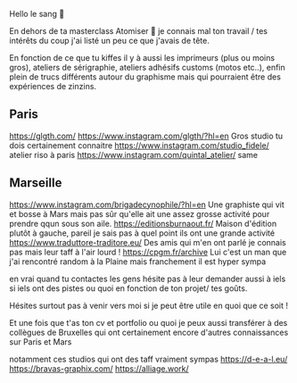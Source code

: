 
Hello le sang 🖖

En dehors  de ta masterclass Atomiser 🤯 je connais mal ton travail / tes intérêts du coup j'ai listé un peu ce que j'avais de tête.

En fonction de ce que tu kiffes il y à aussi les imprimeurs (plus ou moins gros), ateliers de sérigraphie, ateliers adhésifs customs (motos etc..), enfin plein de trucs différents autour du graphisme mais qui pourraient être des expériences de zinzins.
## Paris
https://glgth.com/
https://www.instagram.com/glgth/?hl=en
	Gros studio tu dois certainement connaitre
https://www.instagram.com/studio_fidele/
	atelier riso à paris
https://www.instagram.com/quintal_atelier/
	same

## Marseille
https://www.instagram.com/brigadecynophile/?hl=en
	Une graphiste qui vit et bosse à Mars mais pas sûr qu'elle ait une assez grosse activité pour prendre qqun sous son aile.
https://editionsburnaout.fr/
	Maison d'édition plutôt à gauche, pareil je sais pas à quel point ils ont une grande activité 
https://www.traduttore-traditore.eu/
	Des amis qui m'en ont parlé je connais pas mais leur taff à l'air lourd !
https://cpgm.fr/archive
	Lui c'est un man que j'ai rencontré random à la Plaine mais franchement il est hyper sympa


en vrai quand tu contactes les gens hésite pas à leur demander aussi à iels si iels ont des pistes ou quoi en fonction de ton projet/ tes goûts.

Hésites surtout pas à venir vers moi si je peut être utile en quoi que ce soit !

Et une fois que t'as ton cv et portfolio ou quoi je peux aussi transférer à des collègues de Bruxelles qui ont certainement encore d'autres connaissances sur Paris et Mars

notamment ces studios qui ont des taff vraiment sympas
https://d-e-a-l.eu/
https://bravas-graphix.com/
https://alliage.work/

